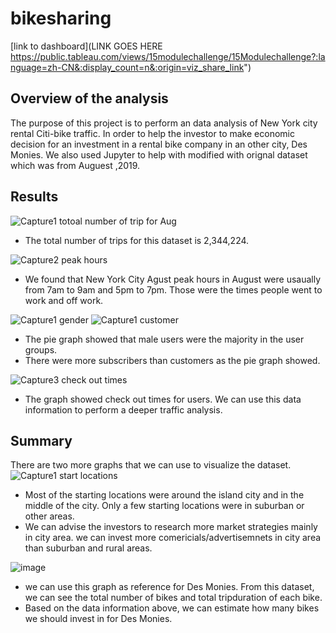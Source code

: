 # bikesharing
[link to dashboard](LINK GOES HERE https://public.tableau.com/views/15modulechallenge/15Modulechallenge?:language=zh-CN&:display_count=n&:origin=viz_share_link")
## Overview of the analysis
The purpose of this project is to perform an data analysis of New York city rental Citi-bike traffic. In order to help the investor to make economic decision for an investment in a rental bike company in an other city, Des Monies. We also used Jupyter to help with modified with orignal dataset which was from Auguest ,2019.

## Results
![Capture1 totoal number of trip for Aug](https://user-images.githubusercontent.com/92561493/152722662-6f0737ec-587d-4584-a4fb-ee7ae52d4378.PNG)

- The total number of trips for this dataset is 2,344,224.

![Capture2 peak hours](https://user-images.githubusercontent.com/92561493/152722817-328d2f49-50ef-4a72-8e74-0877dc199e19.PNG)
- We found that New York City Agust peak hours in August were usaually from 7am to 9am and 5pm to 7pm. Those were the times people went to work and off work.

![Capture1 gender](https://user-images.githubusercontent.com/92561493/152725819-ce215246-e4ff-4507-8db8-230db43862e9.PNG)
![Capture1 customer](https://user-images.githubusercontent.com/92561493/152725825-8ab16961-a105-437f-ae27-e4b6871cdce4.PNG)
- The pie graph showed that male users were the majority in the user groups. 
- There were more subscribers than customers as the pie graph showed.

![Capture3 check out times](https://user-images.githubusercontent.com/92561493/152726031-30eb4397-9367-459a-b68b-9633363b7bda.PNG)
- The graph showed check out times for users. We can use this data information to perform a deeper traffic analysis.

## Summary
There are two more graphs that we can use to visualize the dataset.
![Capture1 start locations](https://user-images.githubusercontent.com/92561493/152726549-8a930bf0-6bf1-4d0e-b0f4-13a26ddd9ec4.PNG)
- Most of the starting locations were around the island city and in the middle of the city. Only a few starting locations were in suburban or other areas.
- We can advise the investors to research more market strategies mainly in city area. we can invest more comericials/advertisemnets in city area than suburban and rural areas.

![image](https://user-images.githubusercontent.com/92561493/152727040-6e2da230-18d5-4b3c-ba65-869692e89b2d.png)
- we can use this graph as reference for Des Monies. From this dataset, we can see the total number of bikes and total tripduration of each bike.
- Based on the data information above,  we can estimate how many bikes we should invest in for Des Monies. 
